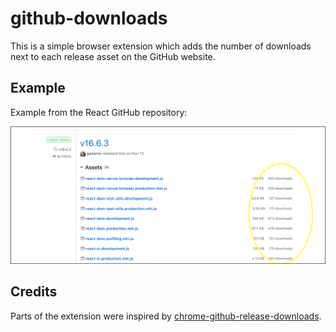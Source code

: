 # github-downloads

This is a simple browser extension which adds the number of downloads next to each release asset on the GitHub website.


## Example

Example from the React GitHub repository:

![Example](example.png)


## Credits

Parts of the extension were inspired by [chrome-github-release-downloads](https://github.com/addshore/chrome-github-release-downloads).
